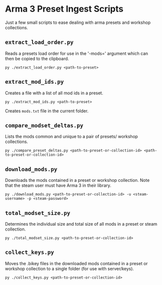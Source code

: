 # Arma 3 Preset Ingest Scripts

Just a few small scripts to ease dealing with arma presets and workshop collections.

## `extract_load_order.py`

Reads a presets load order for use in the '-mods=' argument which can then be copied to the clipboard.

```
py ./extract_load_order.py <path-to-preset>
```

## `extract_mod_ids.py`

Creates a file with a list of all mod ids in a preset.

```
py ./extract_mod_ids.py <path-to-preset>
```

Creates `mods.txt` file in the current folder.

## `compare_modset_deltas.py`

Lists the mods common and unique to a pair of presets/ workshop collections.

```
py ./compare_preset_deltas.py <path-to-preset-or-collection-id> <path-to-preset-or-collection-id>
```

## `download_mods.py`

Downloads the mods contained in a preset or workshop collection. Note that the steam user must have Arma 3 in their library.

```
py ./download_mods.py <path-to-preset-or-collection-id> -u <steam-username> -p <steam-password>
```

## `total_modset_size.py`

Determines the individual size and total size of all mods in a preset or steam collection.

```
py ./total_modset_size.py <path-to-preset-or-collection-id>
```

## `collect_keys.py`

Moves the .bikey files in the downloaded mods contained in a preset or workshop collection to a single folder (for use with server/keys).

```
py ./collect_keys.py <path-to-preset-or-collection-id>
```
